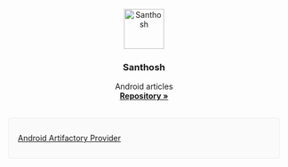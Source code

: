 <html>

<style>
	.card {
    border-radius: 4px;
    border: 1px solid #eee;
    background-color: #fafafa;
    height: 40px;
    margin: 0 8px 16px;
    padding: 16px;
    display: flex;
    flex-direction: row;
    justify-content: left;
    align-items: center;
    transition: all 0.2s ease-in-out;
    line-height: 24px;
  }
</style>

<p align="center">
  <a href="https://github.com/shettigarsanthosh">
    <img src="https://avatars1.githubusercontent.com/u/52244500?v=4" alt="Santhosh" width="72" height="72">
  </a>
</p>

<h3 align="center">Santhosh</h3>

<p align="center">
  Android articles
  <br>
  <a href="https://github.com/LearnKotlin"><strong>Repository »</strong></a>
  <br>
  <br>
</p>

<div class="card" >
  <a target="_blank" rel="noopener" href="https://learnkotlin.github.io/AndroidArtifactoryProvider/">
    <span class="repo">Android Artifactory Provider</span>
   </a>
</div>

</html>
